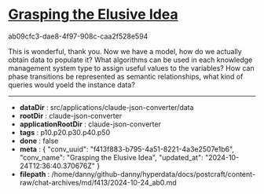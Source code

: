 # [Grasping the Elusive Idea](https://claude.ai/chat/f413f883-b795-4a51-8221-4a3e2507e1b6)

ab09cfc3-dae8-4f97-908c-caa2f528e594

This is wonderful, thank you. Now we have a model, how do we actually obtain data to populate it? What algorithms can be used in each knowledge management system type to assign useful values to the variables? How can phase transitions be represented as semantic relationships, what kind of queries would yoeld the instance data?

---

* **dataDir** : src/applications/claude-json-converter/data
* **rootDir** : claude-json-converter
* **applicationRootDir** : claude-json-converter
* **tags** : p10.p20.p30.p40.p50
* **done** : false
* **meta** : {
  "conv_uuid": "f413f883-b795-4a51-8221-4a3e2507e1b6",
  "conv_name": "Grasping the Elusive Idea",
  "updated_at": "2024-10-24T12:36:40.370676Z"
}
* **filepath** : /home/danny/github-danny/hyperdata/docs/postcraft/content-raw/chat-archives/md/f413/2024-10-24_ab0.md